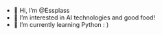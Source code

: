 - 👋 Hi, I’m @Essplass
- 👀 I’m interested in AI technologies and good food!
- 🌱 I’m currently learning Python : )

<!---
Essplass/Essplass is a ✨ special ✨ repository because its `README.md` (this file) appears on your GitHub profile.
You can click the Preview link to take a look at your changes.
--->
